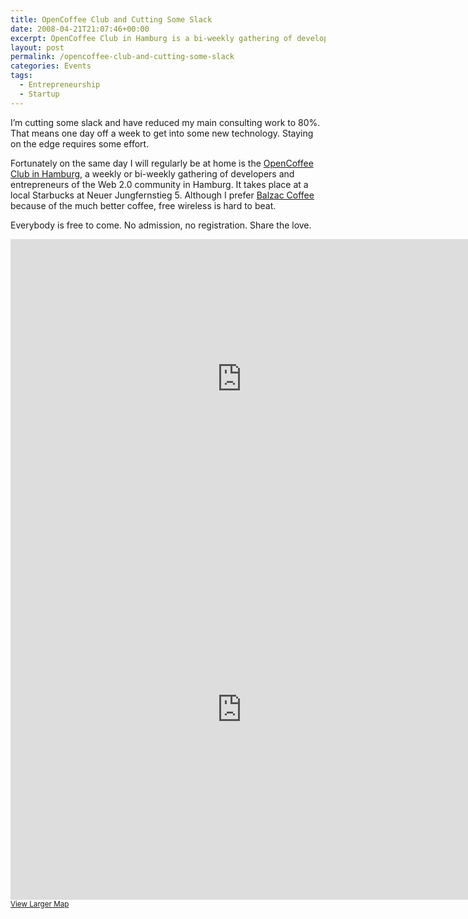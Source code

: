 ```yaml
---
title: OpenCoffee Club and Cutting Some Slack
date: 2008-04-21T21:07:46+00:00
excerpt: OpenCoffee Club in Hamburg is a bi-weekly gathering of developers and entrepreneurs of the Web 2.0 community in Hamburg meeting at Starbucks to network.
layout: post
permalink: /opencoffee-club-and-cutting-some-slack
categories: Events
tags:
  - Entrepreneurship
  - Startup
---
```

I’m cutting some slack and have reduced my main consulting work to 80%. That means one day off a week to get into some new technology. Staying on the edge requires some effort.

Fortunately on the same day I will regularly be at home is the [OpenCoffee Club in Hamburg](http://www.hamburg-startups.de/), a weekly or bi-weekly gathering of developers and entrepreneurs of the Web 2.0 community in Hamburg. It takes place at a local Starbucks at Neuer Jungfernstieg 5. Although I prefer [Balzac Coffee](https://www.balzaccoffee.com/) because of the much better coffee, free wireless is hard to beat.

Everybody is free to come. No admission, no registration. Share the love.

<iframe style="border: 0;" src="https://www.google.com/maps/embed?pb=!1m14!1m8!1m3!1d2370.138782012406!2d9.99099!3d53.55529!3m2!1i1024!2i768!4f13.1!3m3!1m2!1s0x47b18f1904ef4793%3A0xec8babfcf83a4dfb!2sNeuer+Jungfernstieg+5%2C+20354+Hamburg%2C+Germany!5e0!3m2!1sen!2s!4v1416413810264" width="740" height="448" loading="lazy"></iframe>

<iframe width="740" height="609" frameborder="0" scrolling="no" marginheight="0" marginwidth="0" src="https://www.openstreetmap.org/export/embed.html?bbox=9.990300536155702%2C53.55445427116524%2C9.991813302040102%2C53.55564292276588&amp;layer=mapnik&amp;marker=53.55504860113963%2C9.9910569190979" style="border: 0" loading="lazy"></iframe><br/><small><a href="https://www.openstreetmap.org/?mlat=53.55505&amp;mlon=9.99106#map=19/53.55505/9.99106">View Larger Map</a></small>